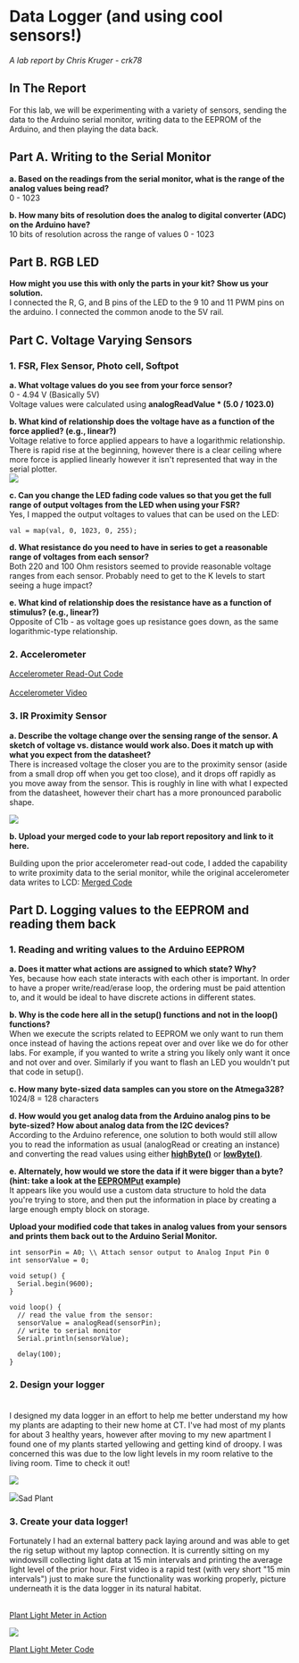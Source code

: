 # Data Logger (and using cool sensors!)

*A lab report by Chris Kruger - crk78*

## In The Report

For this lab, we will be experimenting with a variety of sensors, sending the data to the Arduino serial monitor, writing data to the EEPROM of the Arduino, and then playing the data back.

## Part A.  Writing to the Serial Monitor
 
**a. Based on the readings from the serial monitor, what is the range of the analog values being read?**<BR>
0 - 1023
 
**b. How many bits of resolution does the analog to digital converter (ADC) on the Arduino have?**<BR>
 10 bits of resolution across the range of values 0 - 1023

## Part B. RGB LED

**How might you use this with only the parts in your kit? Show us your solution.**<BR>
I connected the R, G, and B pins of the LED to the 9 10 and 11 PWM pins on the arduino. I connected the common anode to the 5V rail.

## Part C. Voltage Varying Sensors 
 
### 1. FSR, Flex Sensor, Photo cell, Softpot

**a. What voltage values do you see from your force sensor?**<BR>
0 - 4.94 V (Basically 5V)<BR>
Voltage values were calculated using **analogReadValue * (5.0 / 1023.0)**

**b. What kind of relationship does the voltage have as a function of the force applied? (e.g., linear?)**<BR>
 Voltage relative to force applied appears to have a logarithmic relationship. There is rapid rise at the beginning, however there is a clear ceiling where more force is applied linearly however it isn't represented that way in the serial plotter.
<BR><img src="https://i.imgur.com/cfJY3jK.png">

**c. Can you change the LED fading code values so that you get the full range of output voltages from the LED when using your FSR?**<BR>
 Yes, I mapped the output voltages to values that can be used on the LED:
 
 ``` 
 val = map(val, 0, 1023, 0, 255);
 ```

**d. What resistance do you need to have in series to get a reasonable range of voltages from each sensor?**<BR>
 Both 220 and 100 Ohm resistors seemed to provide reasonable voltage ranges from each sensor. Probably need to get to the K levels to start seeing a huge impact? 

**e. What kind of relationship does the resistance have as a function of stimulus? (e.g., linear?)**<BR>
 Opposite of C1b - as voltage goes up resistance goes down, as the same logarithmic-type relationship.

### 2. Accelerometer
 
<a href="https://github.com/ckruger0/IDD-Fa18-Lab3/blob/master/accel_lcd_print.ino">Accelerometer Read-Out Code</a>
<BR><BR>
<a href="https://youtu.be/SXBwk8vGHSM">Accelerometer Video</a>

### 3. IR Proximity Sensor

**a. Describe the voltage change over the sensing range of the sensor. A sketch of voltage vs. distance would work also. Does it match up with what you expect from the datasheet?**<BR>
 There is increased voltage the closer you are to the proximity sensor (aside from a small drop off when you get too close), and it drops off rapidly as you move away from the sensor. This is roughly in line with what I expected from the datasheet, however their chart has a more pronounced parabolic shape.
 
<img src="https://i.imgur.com/gVVe1h0.png">

**b. Upload your merged code to your lab report repository and link to it here.**<BR>
 
 Building upon the prior accelerometer read-out code, I added the capability to write proximity data to the serial monitor, while the original accelerometer data writes to LCD: 
<a href = "https://github.com/ckruger0/IDD-Fa18-Lab3/blob/master/accel_vcnl_lcd.ino">Merged Code</a>

## Part D. Logging values to the EEPROM and reading them back
 
### 1. Reading and writing values to the Arduino EEPROM

**a. Does it matter what actions are assigned to which state? Why?**<BR>
 Yes, because how each state interacts with each other is important. In order to have a proper write/read/erase loop, the ordering must be paid attention to, and it would be ideal to have discrete actions in different states. 

**b. Why is the code here all in the setup() functions and not in the loop() functions?**<BR>
When we execute the scripts related to EEPROM we only want to run them once instead of having the actions repeat over and over like we do for other labs. For example, if you wanted to write a string you likely only want it once and not over and over. Similarly if you want to flash an LED you wouldn't put that code in setup().

**c. How many byte-sized data samples can you store on the Atmega328?**<BR>
 1024/8 = 128 characters

**d. How would you get analog data from the Arduino analog pins to be byte-sized? How about analog data from the I2C devices?**<BR>
 According to the Arduino reference, one solution to both would still allow you to read the information as usual (analogRead or creating an instance) and converting the read values using either **<a href="https://www.arduino.cc/reference/en/language/functions/bits-and-bytes/highbyte/">highByte()</a>** or **<a href="https://www.arduino.cc/reference/en/language/functions/bits-and-bytes/lowbyte/">lowByte()</a>**.

**e. Alternately, how would we store the data if it were bigger than a byte? (hint: take a look at the [EEPROMPut](https://www.arduino.cc/en/Reference/EEPROMPut) example)**<BR>
 It appears like you would use a custom data structure to hold the data you're trying to store, and then put the information in place by creating a large enough empty block on storage.

**Upload your modified code that takes in analog values from your sensors and prints them back out to the Arduino Serial Monitor.**

```
int sensorPin = A0; \\ Attach sensor output to Analog Input Pin 0
int sensorValue = 0;

void setup() {
  Serial.begin(9600);
}

void loop() {
  // read the value from the sensor:
  sensorValue = analogRead(sensorPin);
  // write to serial monitor
  Serial.println(sensorValue);
  
  delay(100);
}
```

### 2. Design your logger<BR><BR>
 
I designed my data logger in an effort to help me better understand my how my plants are adapting to their new home at CT. I've had most of my plants for about 3 healthy years, however after moving to my new apartment I found one of my plants started yellowing and getting kind of droopy. I was concerned this was due to the low light levels in my room relative to the living room. Time to check it out!

<img src="https://i.imgur.com/4M3GxX5.png">

<img src="https://i.imgur.com/wxSUKZM.jpg">Sad Plant

### 3. Create your data logger!<BR>
 
 Fortunately I had an external battery pack laying around and was able to get the rig setup without my laptop connection. It is currently sitting on my windowsill collecting light data at 15 min intervals and printing the average light level of the prior hour. First video is a rapid test (with very short "15 min intervals") just to make sure the functionality was working properly, picture underneath it is the data logger in its natural habitat.<BR><BR>
 
 <a href="https://youtu.be/sclBxsICPKM">Plant Light Meter in Action</a><BR>
 
 <img src="https://i.imgur.com/EAYhgAs.jpg"><BR>
 
 <a href="https://github.com/ckruger0/IDD-Fa18-Lab3/blob/master/plant_photo_sensor.ino">Plant Light Meter Code</a>
